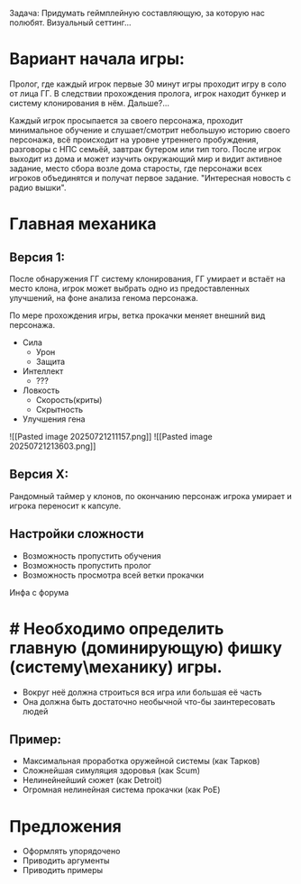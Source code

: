 Задача:
Придумать геймплейную составляющую, за которую нас полюбят.
Визуальный сеттинг...


# Вариант начала игры:

Пролог, где каждый игрок первые 30 минут игры проходит игру в соло от лица ГГ. В следствии прохождения пролога, игрок находит бункер и систему клонирования в нём.
Дальше?...



Каждый игрок просыпается за своего персонажа, проходит минимальное обучение и слушает/смотрит небольшую историю своего персонажа, всё происходит на уровне утреннего пробуждения, разговоры с НПС семьёй, завтрак бутером или тип того.
После игрок выходит из дома и может изучить окружающий мир и видит активное задание, место сбора возле дома старосты, где персонажи всех игроков объединятся и получат первое задание. "Интересная новость с радио вышки".


# Главная механика

## Версия 1:

После обнаружения ГГ систему клонирования, ГГ умирает и встаёт на место клона, игрок может выбрать одно из предоставленных улучшений, на фоне анализа генома персонажа.

По мере прохождения игры, ветка прокачки меняет внешний вид персонажа.

- Сила
	- Урон
	- Защита 
- Интеллект
	- ???
- Ловкость
	- Скорость(криты)
	- Скрытность
- Улучшения гена


![[Pasted image 20250721211157.png]]
![[Pasted image 20250721213603.png]]

## Версия X:
Рандомный таймер у клонов, по окончанию персонаж игрока умирает и игрока переносит к капсуле.
## Настройки сложности

- Возможность пропустить обучения
- Возможность пропустить пролог
- Возможность просмотра всей ветки прокачки




Инфа с форума

# # Необходимо определить главную (доминирующую) фишку (систему\механику) игры.
* Вокруг неё должна строиться вся игра или большая её часть
* Она должна быть достаточно необычной что-бы заинтересовать людей
## Пример:
* Максимальная проработка оружейной системы (как Тарков)
* Сложнейшая симуляция здоровья (как Scum)
* Нелинейнейший сюжет (как Detroit)
* Огромная нелинейная система прокачки (как PoE)
# Предложения
* Оформлять упорядочено
* Приводить аргументы
* Приводить примеры


